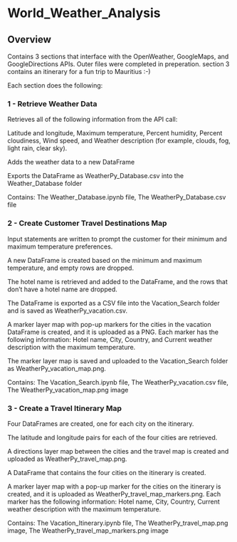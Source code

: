 # World_Weather_Analysis

## Overview

Contains 3 sections that interface with the OpenWeather, GoogleMaps, and GoogleDirections APIs. Outer files were completed in preperation.
section 3 contains an itinerary for a fun trip to Mauritius :-)

Each section does the following:

### 1 - Retrieve Weather Data

Retrieves all of the following information from the API call:

Latitude and longitude,
Maximum temperature,
Percent humidity,
Percent cloudiness,
Wind speed,
and Weather description (for example, clouds, fog, light rain, clear sky).

Adds the weather data to a new DataFrame 

Exports the DataFrame as WeatherPy_Database.csv into the Weather_Database folder

Contains: The Weather_Database.ipynb file, 
          The WeatherPy_Database.csv file

### 2 - Create Customer Travel Destinations Map

Input statements are written to prompt the customer for their minimum and maximum temperature preferences.

A new DataFrame is created based on the minimum and maximum temperature, and empty rows are dropped.

The hotel name is retrieved and added to the DataFrame, and the rows that don’t have a hotel name are dropped.

The DataFrame is exported as a CSV file into the Vacation_Search folder and is saved as WeatherPy_vacation.csv.

A marker layer map with pop-up markers for the cities in the vacation DataFrame is created, and it is uploaded as a PNG. Each marker has the following information:
Hotel name, 
City, 
Country, 
and Current weather description with the maximum temperature.

The marker layer map is saved and uploaded to the Vacation_Search folder as WeatherPy_vacation_map.png.

Contains:   The Vacation_Search.ipynb file, 
            The WeatherPy_vacation.csv file, 
            The WeatherPy_vacation_map.png image
            
### 3 - Create a Travel Itinerary Map

Four DataFrames are created, one for each city on the itinerary.

The latitude and longitude pairs for each of the four cities are retrieved.

A directions layer map between the cities and the travel map is created and uploaded as WeatherPy_travel_map.png.

A DataFrame that contains the four cities on the itinerary is created.

A marker layer map with a pop-up marker for the cities on the itinerary is created, and it is uploaded as WeatherPy_travel_map_markers.png. Each marker has the following information: 
Hotel name, 
City, 
Country, 
Current weather description with the maximum temperature.

Contains: The Vacation_Itinerary.ipynb file, 
          The WeatherPy_travel_map.png image, 
          The WeatherPy_travel_map_markers.png image
